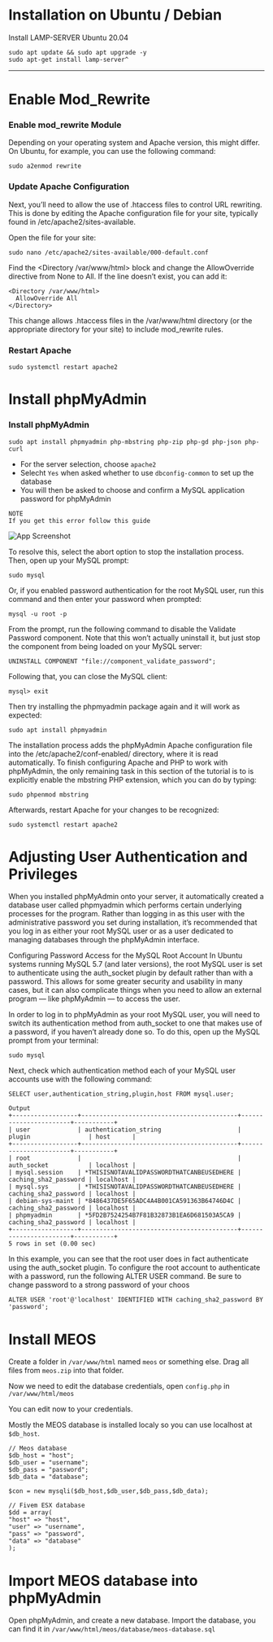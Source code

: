 
# Installation on Ubuntu / Debian

Install LAMP-SERVER Ubuntu 20.04

```
sudo apt update && sudo apt upgrade -y
sudo apt-get install lamp-server^
```
---

# Enable Mod_Rewrite

### Enable mod_rewrite Module

Depending on your operating system and Apache version, this might differ. On Ubuntu, for example, you can use the following command:

```
sudo a2enmod rewrite
```

### Update Apache Configuration

Next, you’ll need to allow the use of .htaccess files to control URL rewriting. This is done by editing the Apache configuration file for your site, typically found in /etc/apache2/sites-available.

Open the file for your site:

```
sudo nano /etc/apache2/sites-available/000-default.conf
```

Find the <Directory /var/www/html> block and change the AllowOverride directive from None to All. If the line doesn’t exist, you can add it:

```
<Directory /var/www/html>
  AllowOverride All
</Directory>
```
This change allows .htaccess files in the /var/www/html directory (or the appropriate directory for your site) to include mod_rewrite rules.

### Restart Apache
```
sudo systemctl restart apache2
```

# Install phpMyAdmin

### Install phpMyAdmin
```
sudo apt install phpmyadmin php-mbstring php-zip php-gd php-json php-curl
```
- For the server selection, choose `apache2`
- Selecht `Yes` when asked whether to use `dbconfig-common` to set up the database
- You will then be asked to choose and confirm a MySQL application password for phpMyAdmin

```
NOTE
If you get this error follow this guide
```
![App Screenshot](https://i.imgur.com/HD0Bw6X.png)

To resolve this, select the abort option to stop the installation process. Then, open up your MySQL prompt:
```
sudo mysql
```

Or, if you enabled password authentication for the root MySQL user, run this command and then enter your password when prompted:
```
mysql -u root -p
```

From the prompt, run the following command to disable the Validate Password component. Note that this won’t actually uninstall it, but just stop the component from being loaded on your MySQL server:
```
UNINSTALL COMPONENT "file://component_validate_password";
```

Following that, you can close the MySQL client:
```
mysql> exit
```

Then try installing the phpmyadmin package again and it will work as expected:
```
sudo apt install phpmyadmin
```

The installation process adds the phpMyAdmin Apache configuration file into the /etc/apache2/conf-enabled/ directory, where it is read automatically. To finish configuring Apache and PHP to work with phpMyAdmin, the only remaining task in this section of the tutorial is to is explicitly enable the mbstring PHP extension, which you can do by typing:

```
sudo phpenmod mbstring
```

Afterwards, restart Apache for your changes to be recognized:

```
sudo systemctl restart apache2
```

# Adjusting User Authentication and Privileges
When you installed phpMyAdmin onto your server, it automatically created a database user called phpmyadmin which performs certain underlying processes for the program. Rather than logging in as this user with the administrative password you set during installation, it’s recommended that you log in as either your root MySQL user or as a user dedicated to managing databases through the phpMyAdmin interface.

Configuring Password Access for the MySQL Root Account
In Ubuntu systems running MySQL 5.7 (and later versions), the root MySQL user is set to authenticate using the auth_socket plugin by default rather than with a password. This allows for some greater security and usability in many cases, but it can also complicate things when you need to allow an external program — like phpMyAdmin — to access the user.

In order to log in to phpMyAdmin as your root MySQL user, you will need to switch its authentication method from auth_socket to one that makes use of a password, if you haven’t already done so. To do this, open up the MySQL prompt from your terminal:

```
sudo mysql
```

Next, check which authentication method each of your MySQL user accounts use with the following command:

```
SELECT user,authentication_string,plugin,host FROM mysql.user;
```

```
Output
+------------------+-------------------------------------------+-----------------------+-----------+
| user             | authentication_string                     | plugin                | host      |
+------------------+-------------------------------------------+-----------------------+-----------+
| root             |                                           | auth_socket           | localhost |
| mysql.session    | *THISISNOTAVALIDPASSWORDTHATCANBEUSEDHERE | caching_sha2_password | localhost |
| mysql.sys        | *THISISNOTAVALIDPASSWORDTHATCANBEUSEDHERE | caching_sha2_password | localhost |
| debian-sys-maint | *8486437DE5F65ADC4A4B001CA591363B64746D4C | caching_sha2_password | localhost |
| phpmyadmin       | *5FD2B7524254B7F81B32873B1EA6D681503A5CA9 | caching_sha2_password | localhost |
+------------------+-------------------------------------------+-----------------------+-----------+
5 rows in set (0.00 sec)
```

In this example, you can see that the root user does in fact authenticate using the auth_socket plugin. To configure the root account to authenticate with a password, run the following ALTER USER command. Be sure to change password to a strong password of your choos

```
ALTER USER 'root'@'localhost' IDENTIFIED WITH caching_sha2_password BY 'password';
```

# Install MEOS
Create a folder in `/var/www/html` named `meos` or something else. Drag all files from `meos.zip` into that folder.

Now we need to edit the database credentials, open `config.php` in `/var/www/html/meos`

You can edit now to your credentials. 

Mostly the MEOS database is installed localy so you can use localhost at `$db_host`.
```
// Meos database
$db_host = "host";
$db_user = "username";
$db_pass = "password";
$db_data = "database";

$con = new mysqli($db_host,$db_user,$db_pass,$db_data);

// Fivem ESX database
$dd = array(
"host" => "host",
"user" => "username",
"pass" => "password",
"data" => "database"
);
```

# Import MEOS database into phpMyAdmin
Open phpMyAdmin, and create a new database. Import the database, you can find it in `/var/www/html/meos/database/meos-database.sql`




